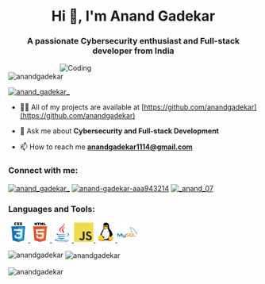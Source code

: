 <h1 align="center">Hi 👋, I'm Anand Gadekar</h1>
<h3 align="center">A passionate Cybersecurity enthusiast and Full-stack developer from India</h3>
<img align="right" alt="Coding" width="400" src="https://cdn.dribbble.com/users/1162077/screenshots/3848914/media/7ed7d5ca074b48b328150e5a231e8d1f.gif">

<p align="left"> <img src="https://komarev.com/ghpvc/?username=anandgadekar&label=Profile%20views&color=0e75b6&style=flat" alt="anandgadekar" /> </p>

<p align="left"> <a href="https://twitter.com/anand_gadekar_" target="blank"><img src="https://img.shields.io/twitter/follow/anand_gadekar_?logo=twitter&style=for-the-badge" alt="anand_gadekar_" /></a> </p>

- 👨‍💻 All of my projects are available at [https://github.com/anandgadekar](https://github.com/anandgadekar)

- 💬 Ask me about **Cybersecurity and Full-stack Development**

- 📫 How to reach me **anandgadekar1114@gmail.com**

<h3 align="left">Connect with me:</h3>
<p align="left">
<a href="https://twitter.com/anand_gadekar_" target="blank"><img align="center" src="https://raw.githubusercontent.com/rahuldkjain/github-profile-readme-generator/master/src/images/icons/Social/twitter.svg" alt="anand_gadekar_" height="30" width="40" /></a>
<a href="https://linkedin.com/in/anand-gadekar-aaa943214" target="blank"><img align="center" src="https://raw.githubusercontent.com/rahuldkjain/github-profile-readme-generator/master/src/images/icons/Social/linked-in-alt.svg" alt="anand-gadekar-aaa943214" height="30" width="40" /></a>
<a href="https://www.leetcode.com/_anand_07" target="blank"><img align="center" src="https://raw.githubusercontent.com/rahuldkjain/github-profile-readme-generator/master/src/images/icons/Social/leet-code.svg" alt="_anand_07" height="30" width="40" /></a>
</p>

<h3 align="left">Languages and Tools:</h3>
<p align="left"> <a href="https://www.w3schools.com/css/" target="_blank" rel="noreferrer"> <img src="https://raw.githubusercontent.com/devicons/devicon/master/icons/css3/css3-original-wordmark.svg" alt="css3" width="40" height="40"/> </a> <a href="https://www.w3.org/html/" target="_blank" rel="noreferrer"> <img src="https://raw.githubusercontent.com/devicons/devicon/master/icons/html5/html5-original-wordmark.svg" alt="html5" width="40" height="40"/> </a> <a href="https://www.java.com" target="_blank" rel="noreferrer"> <img src="https://raw.githubusercontent.com/devicons/devicon/master/icons/java/java-original.svg" alt="java" width="40" height="40"/> </a> <a href="https://developer.mozilla.org/en-US/docs/Web/JavaScript" target="_blank" rel="noreferrer"> <img src="https://raw.githubusercontent.com/devicons/devicon/master/icons/javascript/javascript-original.svg" alt="javascript" width="40" height="40"/> </a> <a href="https://www.linux.org/" target="_blank" rel="noreferrer"> <img src="https://raw.githubusercontent.com/devicons/devicon/master/icons/linux/linux-original.svg" alt="linux" width="40" height="40"/> </a> <a href="https://www.mysql.com/" target="_blank" rel="noreferrer"> <img src="https://raw.githubusercontent.com/devicons/devicon/master/icons/mysql/mysql-original-wordmark.svg" alt="mysql" width="40" height="40"/> </a> </p>

<p><img align="left" src="https://github-readme-stats.vercel.app/api/top-langs?username=anandgadekar&show_icons=true&locale=en&layout=compact" alt="anandgadekar" /></p>

<p>&nbsp;<img align="center" src="https://github-readme-stats.vercel.app/api?username=anandgadekar&show_icons=true&locale=en" alt="anandgadekar" /></p>

<p><img align="center" src="https://github-readme-streak-stats.herokuapp.com/?user=anandgadekar&" alt="anandgadekar" /></p>
